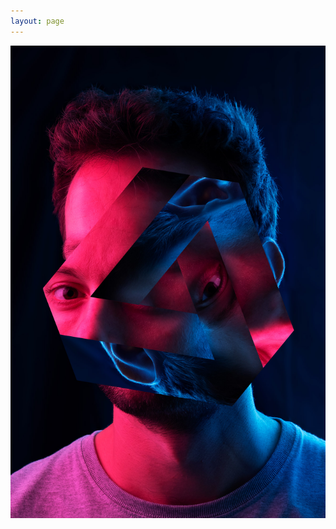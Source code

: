 ```yaml
---
layout: page
---
```


<a href="/work/transhumanism#images-1">
  <img class="center" src="/assets/photos/transhumanism/01.jpg" alt="Transhumanism 1">
</a>
